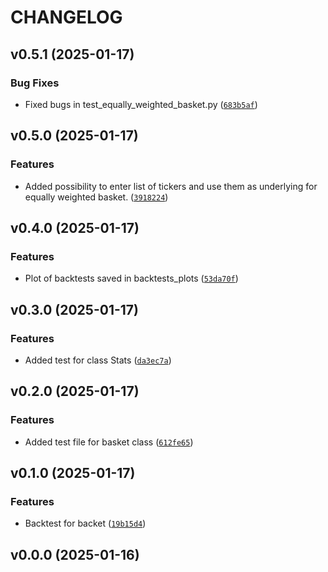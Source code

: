 # CHANGELOG


## v0.5.1 (2025-01-17)

### Bug Fixes

- Fixed bugs in test_equally_weighted_basket.py
  ([`683b5af`](https://github.com/caro-li-ne/final_package_203/commit/683b5afa8972b45f8b37610cc578266926fe7649))


## v0.5.0 (2025-01-17)

### Features

- Added possibility to enter list of tickers and use them as underlying for equally weighted basket.
  ([`3918224`](https://github.com/caro-li-ne/final_package_203/commit/391822426e5962c866dadebb7e91925dd7744922))


## v0.4.0 (2025-01-17)

### Features

- Plot of backtests saved in backtests_plots
  ([`53da70f`](https://github.com/caro-li-ne/final_package_203/commit/53da70f2e766cc413e3ab9abb33926c86956df7a))


## v0.3.0 (2025-01-17)

### Features

- Added test for class Stats
  ([`da3ec7a`](https://github.com/caro-li-ne/final_package_203/commit/da3ec7a82f9fb4274e2992474e126bc7af6ccbfb))


## v0.2.0 (2025-01-17)

### Features

- Added test file for basket class
  ([`612fe65`](https://github.com/caro-li-ne/final_package_203/commit/612fe658b3badb04ce364889363e9d395b3d7cf0))


## v0.1.0 (2025-01-17)

### Features

- Backtest for backet
  ([`19b15d4`](https://github.com/caro-li-ne/final_package_203/commit/19b15d4f7fae4e08589060c615d643870898be74))


## v0.0.0 (2025-01-16)
